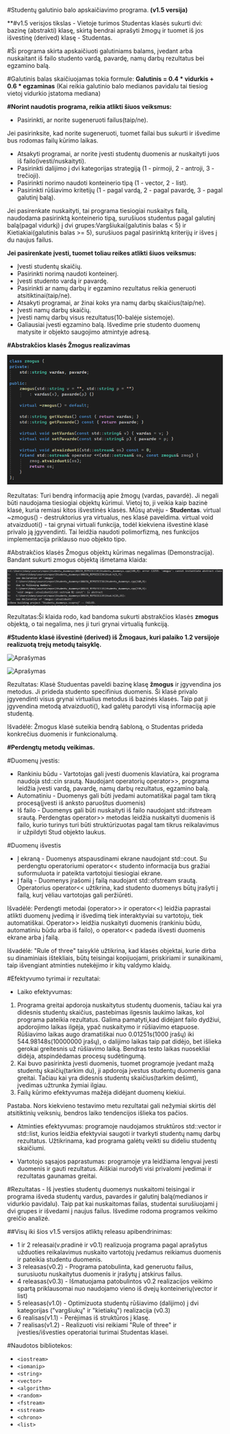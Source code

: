 
#Studentų galutinio balo apskaičiavimo programa. **(v1.5 versija)**

**#v1.5 verisjos tikslas -  Vietoje turimos Studentas klasės sukurti dvi: bazinę (abstrakti) klasę,
 skirtą bendrai aprašyti žmogų ir tuomet iš jos išvestinę (derived) klasę - Studentas.

#Ši programa skirta apskaičiuoti galutiniams balams, įvedant arba nuskaitant iš failo studento vardą, pavardę, namų darbų rezultatus bei egzamino balą.

#Galutinis balas skaičiuojamas tokia formule: **Galutinis = 0.4 * vidurkis + 0.6 * egzaminas** (Kai reikia galutinio balo medianos pavidalu tai tiesiog vietoj vidurkio įstatoma mediana)

**#Norint naudotis programa, reikia atlikti šiuos veiksmus:**
- Pasirinkti, ar norite sugeneruoti failus(taip/ne).

Jei pasirinksite, kad norite sugeneruoti, tuomet failai bus sukurti ir išvedime bus rodomas failų kūrimo laikas.
  
- Atsakyti programai, ar norite įvesti studentų duomenis ar nuskaityti juos iš failo(ivesti/nuskaityti).
- Pasirinkti dalijimo į dvi kategorijas strategiją (1 - pirmoji, 2 - antroji, 3 - trečioji).
- Pasirinkti norimo naudoti konteinerio tipą (1 - vector, 2 - list).
- Pasirinkti rūšiavimo kritetijų (1 - pagal vardą, 2 - pagal pavardę, 3 - pagal galutinį balą).
  
Jei pasirenkate nuskaityti, tai programa tiesiogiai nuskaitys failą, naudodama pasirinktą konteinerio tipą, surušiuos studentus pagal galutinį balą(pagal vidurkį) į dvi grupes:Vargšiukai(galutinis balas < 5) ir Kietiakiai(galutinis balas >= 5), surušiuos pagal pasirinktą kriterijų ir išves į du naujus failus. 
  
  **Jei pasirenkate įvesti, tuomet toliau reikes atlikti šiuos veiksmus:**
- Įvesti studentų skaičių.
- Pasirinkti norimą naudoti konteinerį.
- Įvesti studento vardą ir pavardę.
- Pasirinkti ar namų darbų ir egzamino rezultatus reikia generuoti atsitiktinai(taip/ne).
- Atsakyti programai, ar žinai koks yra namų darbų skaičius(taip/ne).
- Įvesti namų darbų skaičių.
- Įvesti namų darbų visus rezultatus(10-balėje sistemoje).
- Galiausiai įvesti egzamino balą.
Išvedime prie studento duomenų matysite ir objekto saugojimo atmintyje adresą.

**#Abstrakčios klasės Žmogus realizavimas**

![Aprašymas](abstraktiKlase.PNG)

Rezultatas: Turi bendrą informaciją apie žmogų (vardas, pavardė). Ji negali būti naudojama tiesiogiai objektų kūrimui. Vietoj to, ji veikia kaip bazinė klasė, kuria remiasi kitos išvestinės klasės. Mūsų atvėju - **Studentas**. virtual ~zmogus() - destruktorius yra virtualus, nes klasė paveldima. virtual void atvaizduoti() - tai grynai virtuali funkcija, todėl kiekviena išvestinė klasė privalo ją įgyvendinti. Tai leidžia naudoti polimorfizmą, nes funkcijos implementacija priklauso nuo objekto tipo.

#Abstrakčios klasės Žmogus objektų kūrimas negalimas (Demonstracija).
Bandant sukurti zmogus objektą išmetama klaida:

![Aprašymas](klaidosDemonstracija.PNG)

Rezultatas:Ši klaida rodo, kad bandoma sukurti abstrakčios klasės **zmogus** objektą, o tai negalima, nes ji turi grynai virtualią funkciją.

**#Studento klasė išvestinė (derived) iš Žmogaus, kuri palaiko 1.2 versijoje realizuotą trejų metodų taisyklę.**

![Aprašymas](studentoKlaseIšvestine1.PNG)

![Aprašymas](studentoKlaseIšvestine2.PNG)

Rezultatas: Klasė Studuentas paveldi bazinę klasę **žmogus** ir įgyvendina jos metodus. Ji prideda studento specifinius duomenis. Ši klasė privalo įgyvendinti visus grynai virtualius metodus iš bazinės klasės. Taip pat ji įgyvendina metodą atvaizduoti(), kad galėtų parodyti visą informaciją apie studentą.


Išvadėlė: Žmogus klasė suteikia bendrą šabloną, o Studentas prideda konkrečius duomenis ir funkcionalumą.

**#Perdengtų metodų veikimas.**

#Duomenų įvestis: 
- Rankiniu būdu - Vartotojas gali įvesti duomenis klaviatūra, kai programa naudoja std::cin srautą. Naudojant operatorių operator>>, programa leidžia įvesti vardą, pavardę, namų darbų rezultatus, egzamino balą.
- Automatiniu - Duomenys gali būti įvedami automatiškai pagal tam tikrą procesą(įvesti iš anksto paruoštus duomenis)
- Iš failo - Duomenys gali būti nuskaityti iš failo naudojant std::ifstream srautą. Perdengtas  operator>> metodas leidžia nuskaityti duomenis iš failo, kurio turinys turi būti struktūrizuotas pagal tam tikrus reikalavimus ir užpildyti Stud objekto laukus.

#Duomenų išvestis 
- Į ekraną - Duomenys atspausdinami ekrane naudojant std::cout. Su perdengtu operatoriumi operator<< studento informacija bus gražiai suformuluota ir pateikta vartotojui tiesiogiai ekrane.
- Į failą - Duomenys įrašomi į failą naudojant std::ofstream srautą. Operatorius operator<< užtikrina, kad studento duomenys būtų įrašyti į failą, kurį vėliau vartotojas gali peržiūrėti.


Išvadėlė: Perdengti metodai (operator>> ir operator<<) leidžia paprastai atlikti duomenų įvedimą ir išvedimą tiek interaktyviai su vartotoju, tiek automatiškai.
Operator>> leidžia nuskaityti duomenis (rankiniu būdu, automatiniu būdu arba iš failo), o operator<< padeda išvesti duomenis ekrane arba į failą.

Išvadėlė: "Rule of three" taisyklė užtikrina, kad klasės objektai, kurie dirba su dinaminiais ištekliais, būtų teisingai kopijuojami, priskiriami ir sunaikinami, taip išvengiant atminties nutekėjimo ir kitų valdymo klaidų.


#Efektyvumo tyrimai ir rezultatai: 
- Laiko efektyvumas:
1. Programa greitai apdoroja nuskaitytus studentų duomenis, tačiau kai yra didesnis studentų skaičius, pastebimas ilgesnis laukimo laikas, kol programa pateikia rezultatus. Galima pamatyti,kad didėjant failo dydžiui, apdorojimo laikas ilgėja, ypač nuskaitymo ir rūšiavimo etapuose. Rūšiavimo laikas augo dramatiškai nuo 0.01251s(1000 įrašų) iki 544.98148s(10000000 įrašų), o dalijimo laikas taip pat didėjo, bet išlieka gerokai greitesnis už rūšiavimo laiką. Bendras testo laikas nuosekliai didėja, atspindėdamas procesų sudėtingumą.
2. Kai buvo pasirinkta įvesti duomenis, tuomet programoje įvedant mažą studentų skaičių(tarkim du), ji apdoroja įvestus studentų duomenis gana greitai. Tačiau kai yra didesnis studentų skaičius(tarkim dešimt), įvedimas užtrunka žymiai ilgiau.
3. Failų kūrimo efektyvumas mažėja didėjant duomenų kiekiui.

Pastaba. Nors kiekvieno testavimo metu rezultatai gali nežymiai skirtis dėl atsitiktinių veiksnių, bendros laiko tendencijos išlieka tos pačios.

- Atminties efektyvumas: programoje naudojamos struktūros std::vector ir std::list, kurios leidžia efektyviai saugoti ir tvarkyti studentų namų darbų rezultatus. Užtikrinama, kad programa galėtų veikti su dideliu studentų skaičiumi.
  
- Vartotojo sąsajos paprastumas: programoje yra leidžiama lengvai įvesti duomenis ir gauti rezultatus. Aiškiai nurodyti visi privalomi įvedimai ir rezultatas gaunamas greitai.

#Rezultatas - Iš įvesties studentų duomenys nuskaitomi teisingai ir programa išveda studentų vardus, pavardes ir galutinį balą(medianos ir vidurkio pavidalu). Taip pat kai nuskaitomas failas, studentai surušiuojami į dvi grupes ir išvedami į naujus failus. Išvedime rodoma programos veikimo greičio analizė. 



##Visų iki šios v1.5 versijos atliktų releasu apibendrinimas:
- 1 ir 2 releasai(v.pradinė ir v0.1) realizuoja programa pagal aprašytus užduoties reikalavimus nuskaito vartotojų įvedamus reikiamus duomenis ir pateikia studentu duomenis.
- 3 releasas(v0.2) - Programa patobulinta, kad generuotu failus, surusiuotu nuskaitytus duomenis ir įrašytų į atskirus failus.
- 4 releasas(v0.3) -  Išmatuojama patobulintos v0.2 realizacijos veikimo spartą priklausomai nuo naudojamo vieno iš dvejų konteinerių(vector ir list)
- 5 releasas(v1.0) - Optimizuota studentų rūšiavimo (dalijimo) į dvi kategorijas ("vargšiukų" ir "kietiakų") realizacija (v0.3)
- 6 realisas(v1.1) - Perėjimas iš struktūros į klasę.
- 7 realisas(v1.2) - Realizuoti visi reikiami "Rule of three" ir įvesties/išvesties operatoriai turimai Studentas klasei. 

#Naudotos bibliotekos:
- `<iostream>`
- `<iomanip>`
- `<string>`
- `<vector>`
- `<algorithm>`
- `<random>`
- `<fstream>`
- `<sstream>`
- `<chrono>`
- `<list>`

